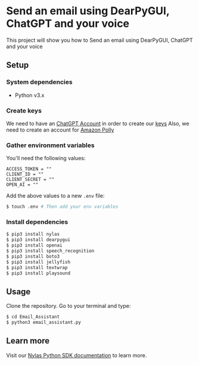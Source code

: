 # Send an email using DearPyGUI, ChatGPT and your voice

This project will show you how to Send an email using DearPyGUI, ChatGPT and your voice

## Setup

### System dependencies

- Python v3.x

### Create keys

We need to have an [ChatGPT Account](https://platform.openai.com/signup) in order to create our [keys](https://beta.openai.com/account/api-keys)
Also, we need to create an account for [Amazon Polly](https://aws.amazon.com/polly/)

### Gather environment variables

You'll need the following values:

```text
ACCESS_TOKEN = ""
CLIENT_ID = ""
CLIENT_SECRET = ""
OPEN_AI = ""
```

Add the above values to a new `.env` file:

```bash
$ touch .env # Then add your env variables
```

### Install dependencies

```bash
$ pip3 install nylas
$ pip3 install dearpygui
$ pip3 install openai
$ pip3 install speech_recognition
$ pip3 install boto3
$ pip3 install jellyfish
$ pip3 install textwrap
$ pip3 install playsound
```

## Usage

Clone the repository. Go to your terminal and type:

```bash
$ cd Email_Assistant
$ python3 email_assistant.py
```

## Learn more

Visit our [Nylas Python SDK documentation](https://developer.nylas.com/docs/developer-tools/sdk/python-sdk/) to learn more.

